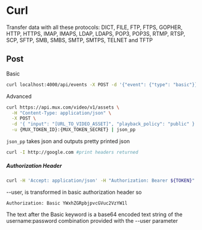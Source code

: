 # Curl

Transfer data with all these protocols: DICT, FILE, FTP, FTPS, GOPHER, HTTP, HTTPS, IMAP, IMAPS, LDAP, LDAPS, POP3, POP3S, RTMP, RTSP, SCP, SFTP, SMB, SMBS, SMTP, SMTPS, TELNET and TFTP

## Post

Basic

```bash
curl localhost:4000/api/events -X POST -d '{"event": {"type": "basic"}}' | json_pp
```

Advanced

```bash
curl https://api.mux.com/video/v1/assets \
  -H "Content-Type: application/json" \
  -X POST \
  -d '{ "input": "[URL_TO_VIDEO_ASSET]", "playback_policy": "public" }' \
  -u {MUX_TOKEN_ID}:{MUX_TOKEN_SECRET} | json_pp
```

`json_pp` takes json and outputs pretty printed json

```bash
curl -I http://google.com #print headers returned
```

##### Authorization Header

```bash
curl -H 'Accept: application/json' -H "Authorization: Bearer ${TOKEN}" https://api.linkedin.com/v2/me\?projection\=\(id,profilePicture,localizedHeadline,headline,vanityName\) | json_pp
```

--user, is transformed in basic authorization header so

```
Authorization: Basic YWxhZGRpbjpvcGVuc2VzYW1l
```

The text after the Basic keyword is a base64 encoded text string of the username:password combination provided with the --user parameter